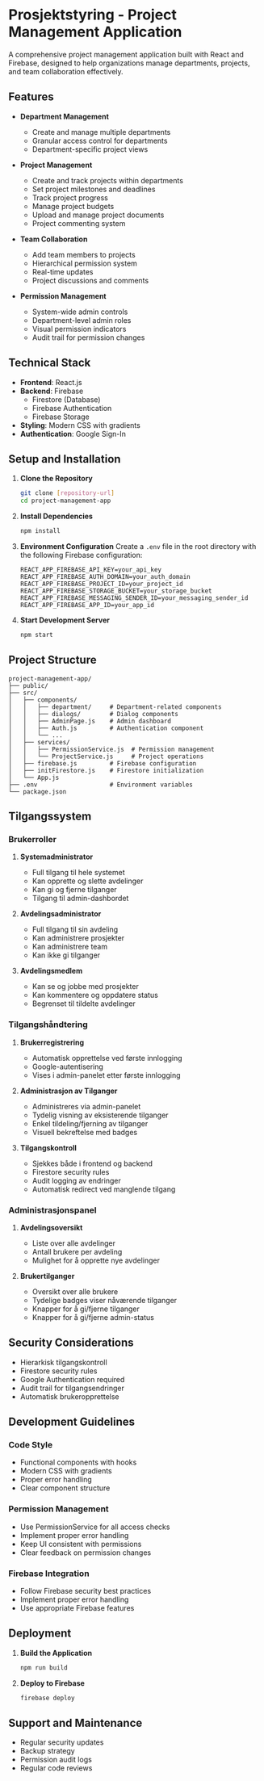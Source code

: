 # Prosjektstyring - Project Management Application

A comprehensive project management application built with React and Firebase, designed to help organizations manage departments, projects, and team collaboration effectively.

## Features

- **Department Management**
  - Create and manage multiple departments
  - Granular access control for departments
  - Department-specific project views

- **Project Management**
  - Create and track projects within departments
  - Set project milestones and deadlines
  - Track project progress
  - Manage project budgets
  - Upload and manage project documents
  - Project commenting system

- **Team Collaboration**
  - Add team members to projects
  - Hierarchical permission system
  - Real-time updates
  - Project discussions and comments

- **Permission Management**
  - System-wide admin controls
  - Department-level admin roles
  - Visual permission indicators
  - Audit trail for permission changes

## Technical Stack

- **Frontend**: React.js
- **Backend**: Firebase
  - Firestore (Database)
  - Firebase Authentication
  - Firebase Storage
- **Styling**: Modern CSS with gradients
- **Authentication**: Google Sign-In

## Setup and Installation

1. **Clone the Repository**
   ```bash
   git clone [repository-url]
   cd project-management-app
   ```

2. **Install Dependencies**
   ```bash
   npm install
   ```

3. **Environment Configuration**
   Create a `.env` file in the root directory with the following Firebase configuration:
   ```
   REACT_APP_FIREBASE_API_KEY=your_api_key
   REACT_APP_FIREBASE_AUTH_DOMAIN=your_auth_domain
   REACT_APP_FIREBASE_PROJECT_ID=your_project_id
   REACT_APP_FIREBASE_STORAGE_BUCKET=your_storage_bucket
   REACT_APP_FIREBASE_MESSAGING_SENDER_ID=your_messaging_sender_id
   REACT_APP_FIREBASE_APP_ID=your_app_id
   ```

4. **Start Development Server**
   ```bash
   npm start
   ```

## Project Structure

```
project-management-app/
├── public/
├── src/
│   ├── components/
│   │   ├── department/     # Department-related components
│   │   ├── dialogs/        # Dialog components
│   │   ├── AdminPage.js    # Admin dashboard
│   │   ├── Auth.js         # Authentication component
│   │   └── ...
│   ├── services/
│   │   ├── PermissionService.js  # Permission management
│   │   └── ProjectService.js     # Project operations
│   ├── firebase.js         # Firebase configuration
│   ├── initFirestore.js    # Firestore initialization
│   └── App.js             
├── .env                    # Environment variables
└── package.json
```

## Tilgangssystem

### Brukerroller

1. **Systemadministrator**
   - Full tilgang til hele systemet
   - Kan opprette og slette avdelinger
   - Kan gi og fjerne tilganger
   - Tilgang til admin-dashbordet

2. **Avdelingsadministrator**
   - Full tilgang til sin avdeling
   - Kan administrere prosjekter
   - Kan administrere team
   - Kan ikke gi tilganger

3. **Avdelingsmedlem**
   - Kan se og jobbe med prosjekter
   - Kan kommentere og oppdatere status
   - Begrenset til tildelte avdelinger

### Tilgangshåndtering

1. **Brukerregistrering**
   - Automatisk opprettelse ved første innlogging
   - Google-autentisering
   - Vises i admin-panelet etter første innlogging

2. **Administrasjon av Tilganger**
   - Administreres via admin-panelet
   - Tydelig visning av eksisterende tilganger
   - Enkel tildeling/fjerning av tilganger
   - Visuell bekreftelse med badges

3. **Tilgangskontroll**
   - Sjekkes både i frontend og backend
   - Firestore security rules
   - Audit logging av endringer
   - Automatisk redirect ved manglende tilgang

### Administrasjonspanel

1. **Avdelingsoversikt**
   - Liste over alle avdelinger
   - Antall brukere per avdeling
   - Mulighet for å opprette nye avdelinger

2. **Brukertilganger**
   - Oversikt over alle brukere
   - Tydelige badges viser nåværende tilganger
   - Knapper for å gi/fjerne tilganger
   - Knapper for å gi/fjerne admin-status

## Security Considerations

- Hierarkisk tilgangskontroll
- Firestore security rules
- Google Authentication required
- Audit trail for tilgangsendringer
- Automatisk brukeropprettelse

## Development Guidelines

### Code Style
- Functional components with hooks
- Modern CSS with gradients
- Proper error handling
- Clear component structure

### Permission Management
- Use PermissionService for all access checks
- Implement proper error handling
- Keep UI consistent with permissions
- Clear feedback on permission changes

### Firebase Integration
- Follow Firebase security best practices
- Implement proper error handling
- Use appropriate Firebase features

## Deployment

1. **Build the Application**
   ```bash
   npm run build
   ```

2. **Deploy to Firebase**
   ```bash
   firebase deploy
   ```

## Support and Maintenance

- Regular security updates
- Backup strategy
- Permission audit logs
- Regular code reviews
